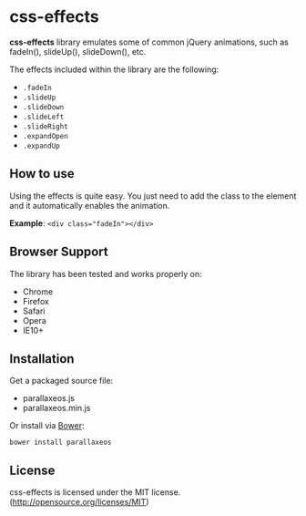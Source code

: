 # css-effects #

**css-effects** library emulates some of common jQuery animations, such as fadeIn(), slideUp(), slideDown(), etc.

The effects included within the library are the following:

- `.fadeIn`
- `.slideUp`
- `.slideDown`
- `.slideLeft`
- `.slideRight`
- `.expandOpen`
- `.expandUp`

## How to use ##
Using the effects is quite easy. You just need to add the class to the element and it automatically enables the animation.

**Example**:
`<div class="fadeIn"></div>`

## Browser Support ##
The library has been tested and works properly on:

- Chrome
- Firefox
- Safari
- Opera
- IE10+

## Installation ##

Get a packaged source file:

- parallaxeos.js
- parallaxeos.min.js

Or install via
[Bower](http://bower.io/):

	bower install parallaxeos

## License ##

css-effects is licensed under the MIT license. (http://opensource.org/licenses/MIT)